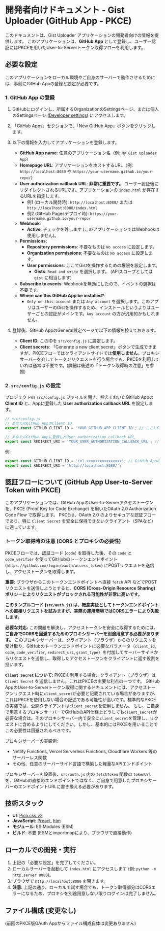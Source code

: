 # 開発者向けドキュメント - Gist Uploader (GitHub App - PKCE)

このドキュメントは、Gist Uploader アプリケーションの開発者向けの情報を提供します。
このアプリケーションは、**GitHub App** として登録し、ユーザー認証にはPKCEを用いたUser-to-Serverトークン取得フローを利用します。

## 必要な設定

このアプリケーションをローカル環境やご自身のサーバーで動作させるためには、事前にGitHub Appの登録と設定が必要です。

### 1. GitHub App の登録

1.  GitHubにログインし、所属するOrganizationのSettingsページ、または個人のSettingsページ ([Developer settings](https://github.com/settings/developers)) にアクセスします。
2.  「GitHub Apps」セクションで、「New GitHub App」ボタンをクリックします。
3.  以下の情報を入力してアプリケーションを登録します。

    *   **GitHub App name**: 任意のアプリケーション名（例: `My Gist Uploader App`）
    *   **Homepage URL**: アプリケーションをホストするURL（例: `http://localhost:8080` や `https://your-username.github.io/your-repo/`）
    *   **User authorization callback URL**: **非常に重要です。** ユーザー認証後にリダイレクトされるURLです。アプリケーションの `index.html` が存在するURLを指定します。
        *   例1 (ローカル開発時): `http://localhost:8080/` または `http://localhost:8080/index.html`
        *   例2 (GitHub Pagesデプロイ時): `https://your-username.github.io/your-repo/`
    *   **Webhook**:
        *   **Active**: チェックを外します (このアプリケーションではWebhookは使用しません)。
    *   **Permissions**:
        *   **Repository permissions**: 不要なものは `No access` に設定します。
        *   **Organization permissions**: 不要なものは `No access` に設定します。
        *   **User permissions**: ここでGistを操作するための権限を設定します。
            *   **Gists**: `Read and write` を選択します。 (APIスコープとしては `gist` に相当します)
    *   **Subscribe to events**: Webhookを無効にしたので、イベントの選択は不要です。
    *   **Where can this GitHub App be installed?**:
        *   `Only on this account` または `Any account` を選択します。このアプリはユーザーのGistを操作するため、インストールというよりはユーザーごとの認証がメインです。`Any account` の方が汎用的かもしれません。

4.  登録後、GitHub AppのGeneral設定ページで以下の情報を控えておきます。
    *   **Client ID**: このIDを `src/config.js` に設定します。
    *   **Client secrets**: 「Generate a new client secret」ボタンで生成できますが、PKCEフローではクライアントサイドでは**使用しません**。プロキシサーバーを介してトークンリクエストを行う場合でも、PKCEを利用していれば通常は不要です。(詳細は後述の「トークン取得時の注意」を参照)

### 2. `src/config.js` の設定

プロジェクトの `src/config.js` ファイルを開き、控えておいたGitHub Appの **Client ID** と、Appに登録した **User authorization callback URL** を設定します。

```javascript
// src/config.js
// あなたのGitHub AppのClient ID
export const GITHUB_CLIENT_ID = 'YOUR_GITHUB_APP_CLIENT_ID'; // ここにClient IDを記入

// あなたのGitHub Appに登録したUser authorization callback URL
export const REDIRECT_URI = 'YOUR_USER_AUTHORIZATION_CALLBACK_URL'; // ここにCallback URLを記入
```

例:
```javascript
export const GITHUB_CLIENT_ID = 'iv1.xxxxxxxxxxxxxxxx'; // GitHub AppのClient IDは通常 `iv1.` で始まります
export const REDIRECT_URI = 'http://localhost:8080/';
```

## 認証フローについて (GitHub App User-to-Server Token with PKCE)

このアプリケーションでは、GitHub AppのUser-to-Serverアクセストークンを、PKCE (Proof Key for Code Exchange) を用いたOAuth 2.0 Authorization Code Flow で取得します。
PKCEは、OAuth 2.0 のよりセキュアな認証フローであり、特に `Client Secret` を安全に保持できないクライアント（SPAなど）に適しています。

### トークン取得時の注意 (CORS とプロキシの必要性)

PKCEフローでは、認証コード (`code`) を取得した後、その `code` と `code_verifier` を使ってGitHubのトークンエンドポイント (`https://github.com/login/oauth/access_token`) にPOSTリクエストを送信し、アクセストークンを取得します。

**重要:** ブラウザからこのトークンエンドポイントへ直接 `fetch` API などでPOSTリクエストを送信しようとすると、**CORS (Cross-Origin Resource Sharing) ポリシーによりリクエストがブロックされる可能性が非常に高いです。**

**このサンプルコード (`src/auth.js`) は、概念実証としてトークンエンドポイントへの直接リクエストを試みますが、実際の運用環境ではCORSエラーにより失敗します。**

**必要な対応:**
この問題を解決し、アクセストークンを安全に取得するためには、**ご自身でCORSを回避するためのプロキシサーバーを別途用意する必要があります。**
このプロキシサーバーは、クライアント（ブラウザ）からのリクエストを受け取り、GitHubのトークンエンドポイントに必要なパラメータ（`client_id`, `code`, `code_verifier`, `redirect_uri`, `grant_type`）を付加してサーバーサイドからリクエストを送信し、取得したアクセストークンをクライアントに返す役割を担います。

**`Client Secret` について:**
PKCEを利用する場合、クライアント（ブラウザ）は `Client Secret` を送信しません。これはPKCEの主要な利点の一つです。
GitHub AppのUser-to-Serverトークン取得に関するドキュメントには、アクセストークンリクエスト時に`client_secret`が必要と記載されている場合がありますが、これはPKCEを使用しない場合の記述である可能性が高いです。標準的なPKCEの実装では、公開クライアントは`client_secret`を使用しません。
もし、ご自身で用意するプロキシサーバーでGitHubのAPI仕様上どうしても`client_secret`が必要な場合は、そのプロキシサーバー内で安全に`client_secret`を管理し、リクエストに含めるようにしてください。しかし、基本的にはPKCEを用いることでこの必要性は回避されるべきです。

プロキシサーバーの実装例:
-   Netlify Functions, Vercel Serverless Functions, Cloudflare Workers 等のサーバーレス関数
-   その他、任意のサーバーサイド言語で構築した軽量なAPIエンドポイント

プロキシサーバーを設置後、`src/auth.js` 内の `fetchToken` 関数の `tokenUrl` を、GitHubの直接のエンドポイントではなく、ご自身で用意したプロキシサーバーのエンドポイントURLに書き換える必要があります。

## 技術スタック

-   **UI**: [Pico.css v2](https://picocss.com/)
-   **JavaScript**: [Preact](https://preactjs.com/), [htm](https://github.com/developit/htm)
-   **モジュール**: ES Modules (ESM)
-   **ビルド**: 不要 (ESMとimportmapにより、ブラウザで直接動作)

## ローカルでの開発・実行

1.  上記の「必要な設定」を完了してください。
2.  ローカルサーバーを起動して `index.html` にアクセスします (例: `python -m http.server 8080`)。
3.  ブラウザで `http://localhost:8080` を開きます。
4.  **注意:** 上記の通り、ローカルで試す場合でも、トークン取得部分はCORSエラーになるため、プロキシを別途用意しない限りログインは完了しません。

## ファイル構成 (変更なし)
(前回のPKCE版OAuth Appからファイル構成自体は変更ありません)